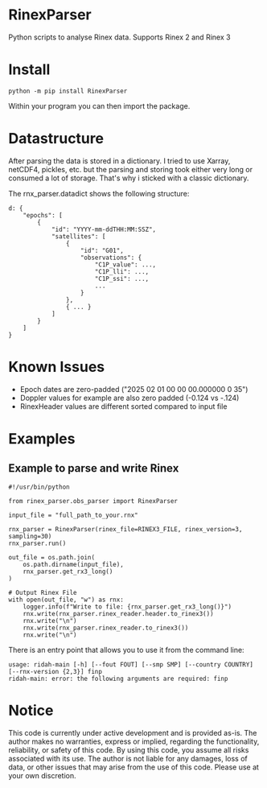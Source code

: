# RinexParser

Python scripts to analyse Rinex data. Supports Rinex 2 and Rinex 3

# Install

``` python -m pip install RinexParser ```

Within your program you can then import the package.

# Datastructure

After parsing the data is stored in a dictionary. I tried to use Xarray, netCDF4, pickles, etc. but the parsing and storing took either very long or consumed a lot of storage. That's why i sticked with a classic dictionary.

The rnx_parser.datadict shows the following structure:

```
d: {
    "epochs": [
        {
            "id": "YYYY-mm-ddTHH:MM:SSZ",
            "satellites": [
                {
                    "id": "G01",
                    "observations": {
                        "C1P_value": ...,
                        "C1P_lli": ...,
                        "C1P_ssi": ...,
                        ...
                    }
                }, 
                { ... }
            ]            
        }
    ]
}
```

# Known Issues

- Epoch dates are zero-padded ("2025 02 01 00 00 00.000000  0  35")
- Doppler values for example are also zero padded (-0.124 vs -.124)
- RinexHeader values are different sorted compared to input file

# Examples

## Example to parse and write Rinex

```
#!/usr/bin/python

from rinex_parser.obs_parser import RinexParser

input_file = "full_path_to_your.rnx"

rnx_parser = RinexParser(rinex_file=RINEX3_FILE, rinex_version=3, sampling=30)
rnx_parser.run()

out_file = os.path.join(
    os.path.dirname(input_file),
    rnx_parser.get_rx3_long()
)

# Output Rinex File
with open(out_file, "w") as rnx:
    logger.info(f"Write to file: {rnx_parser.get_rx3_long()}")
    rnx.write(rnx_parser.rinex_reader.header.to_rinex3())
    rnx.write("\n")
    rnx.write(rnx_parser.rinex_reader.to_rinex3())
    rnx.write("\n")

```

There is an entry point that allows you to use it from the command line:

```
usage: ridah-main [-h] [--fout FOUT] [--smp SMP] [--country COUNTRY] [--rnx-version {2,3}] finp
ridah-main: error: the following arguments are required: finp
```

# Notice

This code is currently under active development and is provided as-is. The author makes no warranties, express or implied, regarding the functionality, reliability, or safety of this code. By using this code, you assume all risks associated with its use. The author is not liable for any damages, loss of data, or other issues that may arise from the use of this code. Please use at your own discretion.